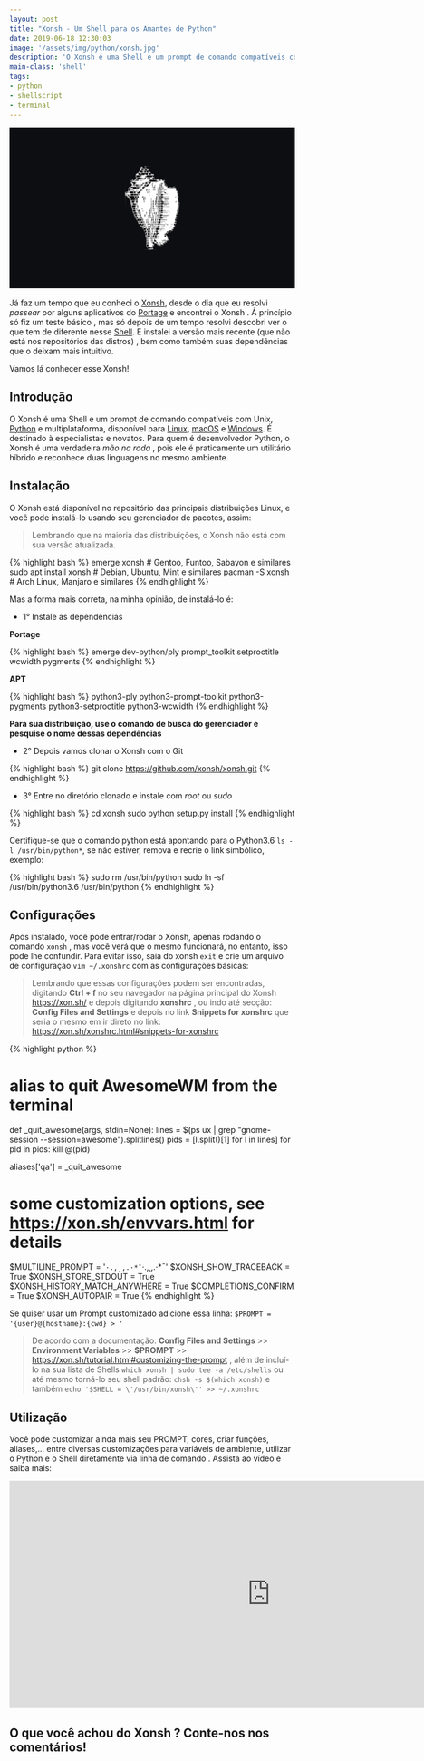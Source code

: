 ```yaml
---
layout: post
title: "Xonsh - Um Shell para os Amantes de Python"
date: 2019-06-18 12:30:03
image: '/assets/img/python/xonsh.jpg'
description: 'O Xonsh é uma Shell e um prompt de comando compatíveis com Unix, Python e multiplataforma.'
main-class: 'shell'
tags:
- python
- shellscript
- terminal
---
```


![Xonsh - Um Shell para os Amantes de Python](/assets/img/python/xonsh.jpg)

Já faz um tempo que eu conheci o [Xonsh](https://xon.sh/), desde o dia que eu resolvi *passear* por alguns aplicativos do [Portage](https://wiki.gentoo.org/wiki/Portage) e encontrei o Xonsh . Á princípio só fiz um teste básico , mas só depois de um tempo resolvi descobri ver o que tem de diferente nesse [Shell](https://terminalroot.com.br/shell/). E instalei a versão mais recente (que não está nos repositórios das distros) , bem como também suas dependências que o deixam mais intuitivo.

Vamos lá conhecer esse Xonsh!

## Introdução

O Xonsh é uma Shell e um prompt de comando compatíveis com Unix, [Python](http://cse.google.com.br/cse?cx=004473188612396442360:qs2ekmnkweq&q=Python) e multiplataforma, disponível para [Linux](http://cse.google.com.br/cse?cx=004473188612396442360:qs2ekmnkweq&q=Linux), [macOS](http://cse.google.com.br/cse?cx=004473188612396442360:qs2ekmnkweq&q=macOS) e [Windows](http://cse.google.com.br/cse?cx=004473188612396442360:qs2ekmnkweq&q=Windows). É destinado à especialistas e novatos. Para quem é desenvolvedor Python, o Xonsh é uma verdadeira *mão na roda* , pois ele é praticamente um utilitário híbrido e reconhece duas linguagens no mesmo ambiente.

## Instalação

O Xonsh está disponível no repositório das principais distribuições Linux, e você pode instalá-lo usando seu gerenciador de pacotes, assim:

> Lembrando que na maioria das distribuições, o Xonsh não está com sua versão atualizada.

{% highlight bash %}
emerge xonsh # Gentoo, Funtoo, Sabayon e similares
sudo apt install xonsh # Debian, Ubuntu, Mint e similares
pacman -S xonsh # Arch Linux, Manjaro e similares
{% endhighlight %}

Mas a forma mais correta, na minha opinião, de instalá-lo é:

+ 1° Instale as dependências

**Portage**

{% highlight bash %}
emerge dev-python/ply prompt_toolkit setproctitle wcwidth pygments
{% endhighlight %}


<script async src="https://pagead2.googlesyndication.com/pagead/js/adsbygoogle.js"></script>

<!-- Informat -->
<ins class="adsbygoogle"
     style="display:block"
     data-ad-client="ca-pub-2838251107855362"
     data-ad-slot="2327980059"
     data-ad-format="auto"
     data-full-width-responsive="true"></ins>

<script>
(adsbygoogle = window.adsbygoogle || []).push({});
</script>


**APT**

{% highlight bash %}
python3-ply python3-prompt-toolkit python3-pygments python3-setproctitle python3-wcwidth
{% endhighlight %}

**Para sua distribuição, use o comando de busca do gerenciador e pesquise o nome dessas dependências**

+ 2° Depois vamos clonar o Xonsh com o Git

{% highlight bash %}
git clone https://github.com/xonsh/xonsh.git
{% endhighlight %}

+ 3° Entre no diretório clonado e instale com *root* ou *sudo*

{% highlight bash %}
cd xonsh
sudo python setup.py install
{% endhighlight %}


<script async src="https://pagead2.googlesyndication.com/pagead/js/adsbygoogle.js"></script>

<!-- Informat -->
<ins class="adsbygoogle"
     style="display:block"
     data-ad-client="ca-pub-2838251107855362"
     data-ad-slot="2327980059"
     data-ad-format="auto"
     data-full-width-responsive="true"></ins>

<script>
(adsbygoogle = window.adsbygoogle || []).push({});
</script>


Certifique-se que o comando python está apontando para o Python3.6 `ls -l /usr/bin/python*`, se não estiver, remova e recrie o link simbólico, exemplo:

{% highlight bash %}
sudo rm /usr/bin/python
sudo ln -sf /usr/bin/python3.6 /usr/bin/python
{% endhighlight %}

## Configurações

Após instalado, você pode entrar/rodar o Xonsh, apenas rodando o comando `xonsh` , mas você verá que o mesmo funcionará, no entanto, isso pode lhe confundir. Para evitar isso, saia do xonsh `exit` e crie um arquivo de configuração `vim ~/.xonshrc` com as configurações básicas:

> Lembrando que essas configurações podem ser encontradas, digitando **Ctrl + f** no seu navegador na página principal do Xonsh <https://xon.sh/> e depois digitando **xonshrc** , ou indo até secção: **Config Files and Settings** e depois no link **Snippets for xonshrc** que seria o mesmo em ir direto no link: <https://xon.sh/xonshrc.html#snippets-for-xonshrc>

{% highlight python %}
# alias to quit AwesomeWM from the terminal
def _quit_awesome(args, stdin=None):
    lines = $(ps ux | grep "gnome-session --session=awesome").splitlines()
    pids = [l.split()[1] for l in lines]
    for pid in pids:
        kill @(pid)

aliases['qa'] = _quit_awesome

# some customization options, see https://xon.sh/envvars.html for details
$MULTILINE_PROMPT = '`·.,¸,.·*¯`·.,¸,.·*¯'
$XONSH_SHOW_TRACEBACK = True
$XONSH_STORE_STDOUT = True
$XONSH_HISTORY_MATCH_ANYWHERE = True
$COMPLETIONS_CONFIRM = True
$XONSH_AUTOPAIR = True
{% endhighlight %}

Se quiser usar um Prompt customizado adicione essa linha: `$PROMPT = '{user}@{hostname}:{cwd} > '`
> De acordo com a documentação: **Config Files and Settings** >> **Environment Variables** >> **$PROMPT** >> <https://xon.sh/tutorial.html#customizing-the-prompt> , além de incluí-lo na sua lista de Shells `which xonsh | sudo tee -a /etc/shells` ou até mesmo torná-lo seu shell padrão: `chsh -s $(which xonsh)` e também `echo '$SHELL = \'/usr/bin/xonsh\'' >> ~/.xonshrc`

## Utilização

Você pode customizar ainda mais seu PROMPT, cores, criar funções, aliases,... entre diversas customizações para variáveis de ambiente, utilizar o Python e o Shell diretamente via linha de comando . Assista ao vídeo e saiba mais:

<iframe width="920" height="400" src="https://www.youtube.com/embed/7dKWvTFoRts" frameborder="0" allow="accelerometer; autoplay; encrypted-media; gyroscope; picture-in-picture" allowfullscreen></iframe>

## O que você achou do Xonsh ? Conte-nos nos comentários!

<script async src="https://pagead2.googlesyndication.com/pagead/js/adsbygoogle.js"></script>

<!-- Informat -->
<ins class="adsbygoogle"
 style="display:block"
 data-ad-client="ca-pub-2838251107855362"
 data-ad-slot="2327980059"
 data-ad-format="auto"
 data-full-width-responsive="true"></ins>

<script>
(adsbygoogle = window.adsbygoogle || []).push({});
</script>


